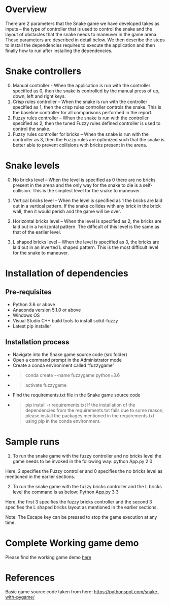 # Overview

There are 2 parameters that the Snake game we have developed takes as inputs – the type of controller that is used to control the snake and the layout of obstacles that the snake needs to maneuver in the game arena. These parameters are described in detail below. We then describe the steps to install the dependencies requires to execute the application and then finally how to run after installing the dependencies.

# Snake controllers

0. Manual controller - When the application is run with the controller specified as 0, then the snake is controlled by the manual press of up, down, left and right keys.
1.	Crisp rules controller – When the snake is run with the controller specified as 1, then the crisp rules controller controls the snake. This is the baseline controller for all comparisons performed in the report.
2.	Fuzzy rules controller – When the snake is run with the controller specified as 2, then the tuned Fuzzy rules defined controller is used to control the snake.
3.	Fuzzy rules controller for bricks – When the snake is run with the controller as 3, then the Fuzzy rules are optimized such that the snake is better able to prevent collisions with bricks present in the arena.

# Snake levels

0.	No bricks level – When the level is specified as 0 there are no bricks present in the arena and the only way for the snake to die is a self-collision. This is the simplest level for the snake to maneuver.
 
1.	Vertical bricks level – When the level is specified as 1 the bricks are laid out in a vertical pattern. If the snake collides with any brick in the brick wall, then it would perish and the game will be over.
 

2.	Horizontal bricks level – When the level is specified as 2, the bricks are laid out in a horizontal pattern. The difficult of this level is the same as that of the earlier level.
 
3.	L shaped bricks level – When the level is specified as 3, the bricks are laid out in an inverted L shaped pattern. This is the most difficult level for the snake to maneuver.
 
# Installation of dependencies

## Pre-requisites
* Python 3.6 or above
* Anaconda version 5.1.0 or above 
* Windows OS
* Visual Studio C++ build tools to install scikit-fuzzy
* Latest pip installer

## Installation process
* Navigate into the Snake game source code (src folder)
* Open a command prompt in the Administrator mode
* Create a conda environment called “fuzzygame”
* > conda create --name fuzzygame python=3.6
* > activate fuzzygame
* Find the requirements.txt file in the Snake game source code 
* > pip install -r requirements.txt 
If the installation of the dependencies from the requirements.txt fails due to some reason, please install the packages mentioned in the requirements.txt using pip in the conda environment.

# Sample runs

1.	To run the snake game with the fuzzy controller and no bricks level the game needs to be invoked in the following way:
python App.py 2 0

Here, 2 specifies the Fuzzy controller and 0 specifies the no bricks level as mentioned in the earlier sections.

2.	To run the snake game with the fuzzy bricks controller and the L bricks level the command is as below:
Python App.py 3 3

Here, the first 3 specifies the fuzzy bricks controller and the second 3 specifies the L shaped bricks layout as mentioned in the earlier sections.

Note: The Escape key can be pressed to stop the game execution at any time.

# Complete Working game demo

Please find the working game demo [here](https://drive.google.com/file/d/1SchB4zRxcKR1DHUz2TBK58dObao6Er09/view?usp=sharing)

# References

Basic game source code taken from here: https://pythonspot.com/snake-with-pygame/